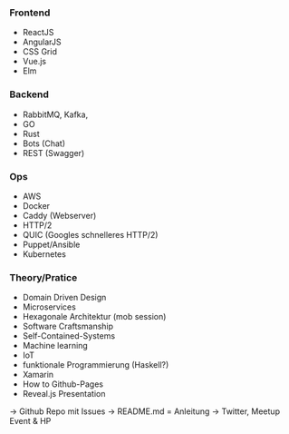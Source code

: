 ### Frontend
* ReactJS
* AngularJS
* CSS Grid
* Vue.js
* Elm

### Backend
* RabbitMQ, Kafka,
* GO
* Rust
* Bots (Chat)
* REST (Swagger)

### Ops
* AWS
* Docker
* Caddy (Webserver)
* HTTP/2
* QUIC (Googles schnelleres HTTP/2)
* Puppet/Ansible
* Kubernetes

### Theory/Pratice
* Domain Driven Design
* Microservices
* Hexagonale Architektur (mob session)
* Software Craftsmanship
* Self-Contained-Systems
* Machine learning
* IoT
* funktionale Programmierung (Haskell?)
* Xamarin
* How to Github-Pages
* Reveal.js Presentation

-> Github Repo mit Issues
-> README.md = Anleitung
-> Twitter, Meetup Event & HP
